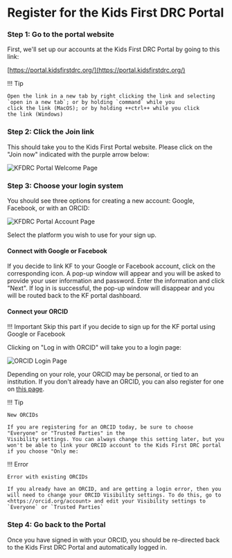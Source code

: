 # Register for the Kids First DRC Portal

### Step 1: Go to the portal website

First, we'll set up our accounts at the Kids First DRC Portal by going
to this link:

[https://portal.kidsfirstdrc.org/](https://portal.kidsfirstdrc.org/)

!!! Tip

    Open the link in a new tab by right clicking the link and selecting
    `open in a new tab`; or by holding `command` while you
    click the link (MacOS); or by holding ++ctrl++ while you click
    the link (Windows)


### Step 2: Click the Join link

This should take you to the Kids First Portal website. Please click on
the "Join now" indicated with the purple arrow below:

![KFDRC Portal Welcome Page](../../../images/KidsFirstPortal_1.png "KFDRC Portal Welcome Page")

### Step 3: Choose your login system

You should see three options for creating a new account: Google,
Facebook, or with an ORCID:

![KFDRC Portal Account Page](../../../images/KidsFirstPortal_2.png "KFDRC Portal Account Page")

Select the platform you wish to use for your sign up.

#### Connect with Google or Facebook

If you decide to link KF to your Google or Facebook account, click on the corresponding icon. A pop-up window will appear and you will be asked to provide your user information and password. Enter the information and click "Next". If log in is successful, the pop-up window will disappear and you will be routed back to the KF portal dashboard.

#### Connect your ORCID

!!! Important
    Skip this part if you decide to sign up for the KF portal using Google or Facebook     

Clicking on "Log in with ORCID" will take you to a login
page:

![ORCID Login Page](../../../images/KidsFirstPortal_3.png "ORCID Login Page")

Depending on your role, your ORCID may be personal, or tied to an
institution. If you don't already have an ORCID, you can also register
for one on [this page](https://orcid.org/register).

!!! Tip

    New ORCIDs

    If you are registering for an ORCID today, be sure to choose
    "Everyone" or "Trusted Parties" in the
    Visibility settings. You can always change this setting later, but you
    won't be able to link your ORCID account to the Kids First DRC portal
    if you choose "Only me:

!!! Error

    Error with existing ORCIDs

    If you already have an ORCID, and are getting a login error, then you
    will need to change your ORCID Visibility settings. To do this, go to
    <https://orcid.org/account> and edit your Visibility settings to
    `Everyone` or `Trusted Parties`


### Step 4: Go back to the Portal

Once you have signed in with your ORCID, you should be re-directed back
to the Kids First DRC Portal and automatically logged in.
